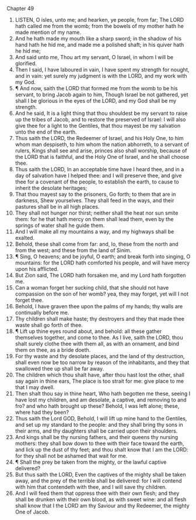 

Chapter 49

1. LISTEN, O isles, unto me; and hearken, ye people, from far; The LORD hath called me from the womb; from the bowels of my mother hath he made mention of my name.
2. And he hath made my mouth like a sharp sword; in the shadow of his hand hath he hid me, and made me a polished shaft; in his quiver hath he hid me;
3. And said unto me, Thou art my servant, O Israel, in whom I will be glorified.
4. Then I said, I have laboured in vain, I have spent my strength for nought, and in vain: yet surely my judgment is with the LORD, and my work with my God.
5. ¶ And now, saith the LORD that formed me from the womb to be his servant, to bring Jacob again to him, Though Israel be not gathered, yet shall I be glorious in the eyes of the LORD, and my God shall be my strength.
6. And he said, It is a light thing that thou shouldest be my servant to raise up the tribes of Jacob, and to restore the preserved of Israel: I will also give thee for a light to the Gentiles, that thou mayest be my salvation unto the end of the earth.
7. Thus saith the LORD, the Redeemer of Israel, and his Holy One, to him whom man despiseth, to him whom the nation abhorreth, to a servant of rulers, Kings shall see and arise, princes also shall worship, because of the LORD that is faithful, and the Holy One of Israel, and he shall choose thee.
8. Thus saith the LORD, In an acceptable time have I heard thee, and in a day of salvation have I helped thee: and I will preserve thee, and give thee for a covenant of the people, to establish the earth, to cause to inherit the desolate heritages;
9. That thou mayest say to the prisoners, Go forth; to them that are in darkness, Shew yourselves.  They shall feed in the ways, and their pastures shall be in all high places.
10. They shall not hunger nor thirst; neither shall the heat nor sun smite them: for he that hath mercy on them shall lead them, even by the springs of water shall he guide them.
11. And I will make all my mountains a way, and my highways shall be exalted.
12. Behold, these shall come from far: and, lo, these from the north and from the west; and these from the land of Sinim.
13. ¶ Sing, O heavens; and be joyful, O earth; and break forth into singing, O mountains: for the LORD hath comforted his people, and will have mercy upon his afflicted.
14. But Zion said, The LORD hath forsaken me, and my Lord hath forgotten me.
15. Can a woman forget her sucking child, that she should not have compassion on the son of her womb?  yea, they may forget, yet will I not forget thee.
16. Behold, I have graven thee upon the palms of my hands; thy walls are continually before me.
17. Thy children shall make haste; thy destroyers and they that made thee waste shall go forth of thee.
18. ¶ Lift up thine eyes round about, and behold: all these gather themselves together, and come to thee.  As I live, saith the LORD, thou shalt surely clothe thee with them all, as with an ornament, and bind them on thee, as a bride doeth.
19. For thy waste and thy desolate places, and the land of thy destruction, shall even now be too narrow by reason of the inhabitants, and they that swallowed thee up shall be far away.
20. The children which thou shalt have, after thou hast lost the other, shall say again in thine ears, The place is too strait for me: give place to me that I may dwell.
21. Then shalt thou say in thine heart, Who hath begotten me these, seeing I have lost my children, and am desolate, a captive, and removing to and fro?  and who hath brought up these?  Behold, I was left alone; these, where had they been?
22. Thus saith the Lord GOD, Behold, I will lift up mine hand to the Gentiles, and set up my standard to the people: and they shall bring thy sons in their arms, and thy daughters shall be carried upon their shoulders.
23. And kings shall be thy nursing fathers, and their queens thy nursing mothers: they shall bow down to thee with their face toward the earth, and lick up the dust of thy feet; and thou shalt know that I am the LORD: for they shall not be ashamed that wait for me.
24. ¶ Shall the prey be taken from the mighty, or the lawful captive delivered?
25. But thus saith the LORD, Even the captives of the mighty shall be taken away, and the prey of the terrible shall be delivered: for I will contend with him that contendeth with thee, and I will save thy children.
26. And I will feed them that oppress thee with their own flesh; and they shall be drunken with their own blood, as with sweet wine: and all flesh shall know that I the LORD am thy Saviour and thy Redeemer, the mighty One of Jacob.
